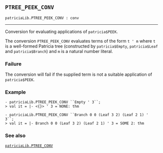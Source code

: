 ## `PTREE_PEEK_CONV`

``` hol4
patriciaLib.PTREE_PEEK_CONV : conv
```

------------------------------------------------------------------------

Conversion for evaluating applications of `patricia$PEEK`.

The conversion `PTREE_PEEK_CONV` evaluates terms of the form `t ' m`
where `t` is a well-formed Patricia tree (constructed by
`patricia$Empty`, `patricia$Leaf` and `patricia$Branch`) and `m` is a
natural number literal.

### Failure

The conversion will fail if the supplied term is not a suitable
application of `patricia$PEEK`.

### Example

``` hol4
- patriciaLib.PTREE_PEEK_CONV ``Empty ' 3``;
> val it = |- <{}> ' 3 = NONE: thm

- patriciaLib.PTREE_PEEK_CONV ``Branch 0 0 (Leaf 3 2) (Leaf 2 1) ' 3``;
> val it = |- Branch 0 0 (Leaf 3 2) (Leaf 2 1) ' 3 = SOME 2: thm
```

### See also

[`patriciaLib.PTREE_CONV`](#patriciaLib.PTREE_CONV)
